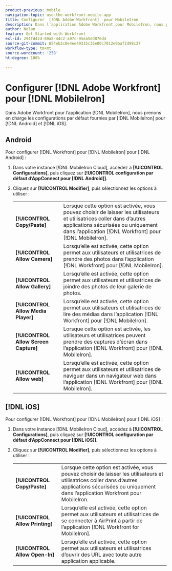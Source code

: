 ```yaml
---
product-previous: mobile
navigation-topic: use-the-workfront-mobile-app
title: Configurer  [!DNL Adobe Workfront]  pour MobileIron
description: Dans l’application Adobe Workfront pour MobileIron, nous prenons en charge les configurations par défaut fournies par MobileIron pour Android et iOS.
author: Nolan
feature: Get Started with Workfront
exl-id: 294fd42d-89a8-44c2-a97c-95ea5dd876d4
source-git-commit: 854eb3c0e4ee49315c36e00c7012e0baf2d98c37
workflow-type: tm+mt
source-wordcount: '258'
ht-degree: 100%

---
```


# Configurer [!DNL Adobe Workfront] pour [!DNL MobileIron]

Dans Adobe Workfront pour l’application [!DNL MobileIron], nous prenons en charge les configurations par défaut fournies par [!DNL MobileIron] pour [!DNL Android] et [!DNL iOS].

## Android

Pour configurer [!DNL Workfront] pour [!DNL MobileIron] pour [!DNL Android] :

1. Dans votre instance [!DNL MobileIron Cloud], accédez à **[!UICONTROL Configurations]**, puis cliquez sur **[!UICONTROL configuration par défaut d’AppConnect pour [!DNL Android]]**.

1. Cliquez sur **[!UICONTROL Modifier]**, puis sélectionnez les options à utiliser :

   <table style="table-layout:auto">
    <tr>
        <td><strong>[!UICONTROL Copy/Paste]</strong></td>
        <td>Lorsque cette option est activée, vous pouvez choisir de laisser les utilisateurs et utilisatrices coller dans d’autres applications sécurisées ou uniquement dans l’application [!DNL Workfront] pour [!DNL MobileIron].</td>
    </tr>
    <tr>
        <td><strong>[!UICONTROL Allow Camera]</strong></td>
        <td>Lorsqu’elle est activée, cette option permet aux utilisateurs et utilisatrices de prendre des photos dans l’application [!DNL Workfront] pour [!DNL MobileIron].</td>
    </tr>
    <tr>
        <td><strong>[!UICONTROL Allow Gallery]</strong></td>
        <td>Lorsqu’elle est activée, cette option permet aux utilisateurs et utilisatrices de joindre des photos de leur galerie de photos.</td>
    </tr>
    <tr>
        <td><strong>[!UICONTROL Allow Media Player]</strong></td>
        <td>Lorsqu’elle est activée, cette option permet aux utilisateurs et utilisatrices de lire des médias dans l’application [!DNL Workfront] pour [!DNL MobileIron].</td>
    </tr>
    <tr>
        <td><strong>[!UICONTROL Allow Screen Capture]</strong></td>
        <td>Lorsque cette option est activée, les utilisateurs et utilisatrices peuvent prendre des captures d’écran dans l’application [!DNL Workfront] pour [!DNL MobileIron].</td>
    </tr>
    <tr>
        <td><strong>[!UICONTROL Allow web]</strong></td>
        <td>Lorsqu’elle est activée, cette option permet aux utilisateurs et utilisatrices de naviguer dans un navigateur web dans l’application [!DNL Workfront] pour [!DNL MobileIron].</td>
    </tr>
   </table>

## [!DNL iOS]

Pour configurer [!DNL Workfront] pour [!DNL MobileIron] pour [!DNL iOS] :

1. Dans votre instance [!DNL MobileIron Cloud], accédez à **[!UICONTROL Configurations]**, puis cliquez sur **[!UICONTROL configuration par défaut d’AppConnect pour [!DNL iOS]]**.

1. Cliquez sur **[!UICONTROL Modifier]**, puis sélectionnez les options à utiliser :

   <table style="table-layout:auto">
    <tr>
        <td><strong>[!UICONTROL Copy/Paste]</strong></td>
        <td>Lorsque cette option est activée, vous pouvez choisir de laisser les utilisateurs et utilisatrices coller dans d’autres applications sécurisées ou uniquement dans l’application Workfront pour MobileIron.</td>
    </tr>
    <tr>
        <td><strong>[!UICONTROL Allow Printing]</strong></td>
        <td>Lorsqu’elle est activée, cette option permet aux utilisateurs et utilisatrices de se connecter à AirPrint à partir de l’application [!DNL Workfront for MobileIron].</td>
    </tr>
    <tr>
        <td><strong>[!UICONTROL Allow Open-In]</strong></td>
        <td>Lorsqu’elle est activée, cette option permet aux utilisateurs et utilisatrices d’ouvrir des URL avec toute autre application applicable.</td>
    </tr>
   </table>
